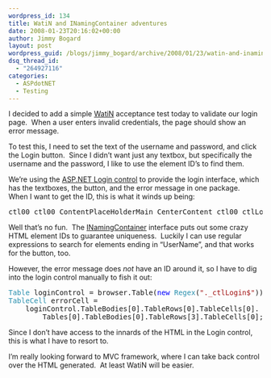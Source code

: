 ```yaml
---
wordpress_id: 134
title: WatiN and INamingContainer adventures
date: 2008-01-23T20:16:02+00:00
author: Jimmy Bogard
layout: post
wordpress_guid: /blogs/jimmy_bogard/archive/2008/01/23/watin-and-inamingcontainer-adventures.aspx
dsq_thread_id:
  - "264927116"
categories:
  - ASPdotNET
  - Testing
---
```

I decided to add a simple [WatiN](http://watin.sourceforge.net/) acceptance test today to validate our login page.&nbsp; When a user enters invalid credentials, the page should show an error message.

To test this, I need to set the text of the username and password, and click the Login button.&nbsp; Since I didn&#8217;t want just any textbox, but specifically the username and the password, I like to use the element ID&#8217;s to find them.

We&#8217;re using the [ASP.NET Login control](http://msdn2.microsoft.com/en-us/library/system.web.ui.webcontrols.login(VS.85).aspx) to provide the login interface, which has the textboxes, the button, and the error message in one package.&nbsp; When I want to get the ID, this is what it winds up being:

<pre>ctl00_ctl00_ContentPlaceHolderMain_CenterContent_ctl00_ctlLogin_UserName</pre>

Well that&#8217;s no fun.&nbsp; The [INamingContainer](http://msdn2.microsoft.com/en-us/library/system.web.ui.inamingcontainer.aspx) interface puts out some crazy HTML element IDs to guarantee uniqueness.&nbsp; Luckily I can use regular expressions to search for elements ending in &#8220;UserName&#8221;, and that works for the button, too.

However, the error message does _not_ have an ID around it, so I have to dig into the login control manually to fish it out:

<pre><span style="color: #2b91af">Table </span>loginControl = browser.Table(<span style="color: blue">new </span><span style="color: #2b91af">Regex</span>(<span style="color: #a31515">"._ctlLogin$"</span>));
<span style="color: #2b91af">TableCell </span>errorCell =
    loginControl.TableBodies[0].TableRows[0].TableCells[0].
        Tables[0].TableBodies[0].TableRows[3].TableCells[0];
</pre>

[](http://11011.net/software/vspaste)

Since I don&#8217;t have access to the innards of the HTML in the Login control, this is what I have to resort to.

I&#8217;m really looking forward to MVC framework, where I can take back control over the HTML generated.&nbsp; At least WatiN will be easier.